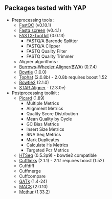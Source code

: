 Packages tested with YAP
-------------------------

* Preprocessing tools :
    * [FastQC](http://www.bioinformatics.babraham.ac.uk/projects/fastqc/) (v0.10.1)
    * [Fastq screen](http://www.bioinformatics.babraham.ac.uk/projects/fastq_screen/) (v0.4.1)
    * [FASTX-Tool kit](http://hannonlab.cshl.edu/fastx_toolkit/) (0.0.13)
        * FASTQ/A Barcode Splitter
        * FASTQ/A Clipper
        * FASTQ Quality Filter
        * FASTQ Quality Trimmer
    * Aligner algorithms :
    * [Burrows-Wheeler Aligner(BWA)](http://bio-bwa.sourceforge.net/) (0.7.4)
    * [Bowtie](http://bowtie-bio.sourceforge.net/index.shtml) (1.0.0)
    * [Tophat](http://ccb.jhu.edu/software/tophat/index.shtml) (2.0.8b) - 2.0.8b requires boost 1.52
    * [Bowtie2](http://bowtie-bio.sourceforge.net/bowtie2/index.shtml) (2.1.0)
    * [STAR Aligner](https://code.google.com/p/rna-star/) - (2.3.0e)
* Postprocessing toolkit :
    * [Picard](http://picard.sourceforge.net/) (1.89)
        * Multiple Metrics
        * Alignment Metrics
        * Quality Score Distribution
        * Mean Quality by Cycle
        * GC Bias Metrics
        * Insert Size Metrics
        * RNA Seq Metrics
        * Mark Duplicates
        * Calculate Hs Metrics
        * Targeted Pcr Metrics
    * [HTSeq](www-huber.embl.de/users/anders/HTSeq/doc/overview.html) (0.5.3p9) - bowtie2 compatible
    * [Cufflinks](http://cufflinks.cbcb.umd.edu/) (2.1.1) - 2.1.1 requires boost (1.52)
    * Cuffdiff
    * Cuffmerge
    * Cuffcompare
    * [GATk](www.broadinstitute.org/gatk/) (1.4-24)
    * [MACS](https://pypi.python.org/pypi/MACS2) (2.0.10)
    * [Mothur](http://www.mothur.org/) (1.33.2)
